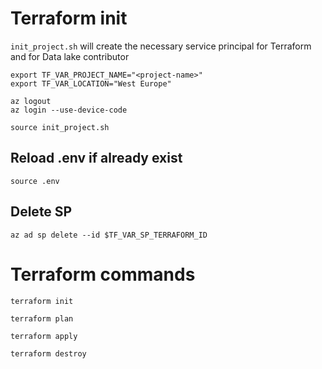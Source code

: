 # Terraform init

`init_project.sh` will create the necessary service principal for Terraform and for Data lake contributor

```
export TF_VAR_PROJECT_NAME="<project-name>"
export TF_VAR_LOCATION="West Europe"

az logout
az login --use-device-code

source init_project.sh
```

## Reload .env if already exist
```
source .env 
```

## Delete SP
```
az ad sp delete --id $TF_VAR_SP_TERRAFORM_ID
```

# Terraform commands

```
terraform init

terraform plan

terraform apply

terraform destroy
```
